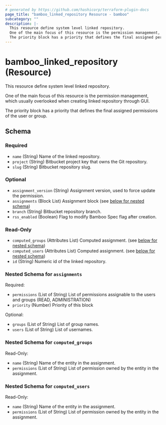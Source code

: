 ```yaml
---
# generated by https://github.com/hashicorp/terraform-plugin-docs
page_title: "bamboo_linked_repository Resource - bamboo"
subcategory: ""
description: |-
  This resource define system level linked repository.
  One of the main focus of this resource is the permission management, which usually overlooked when creating linked repository through GUI.
  The priority block has a priority that defines the final assigned permissions of the user or group.
---
```


# bamboo_linked_repository (Resource)

This resource define system level linked repository.

One of the main focus of this resource is the permission management, which usually overlooked when creating linked repository through GUI.

The priority block has a priority that defines the final assigned permissions of the user or group.



<!-- schema generated by tfplugindocs -->
## Schema

### Required

- `name` (String) Name of the linked repository.
- `project` (String) Bitbucket project key that owns the Git repository.
- `slug` (String) Bitbucket repository slug.

### Optional

- `assignment_version` (String) Assignment version, used to force update the permission.
- `assignments` (Block List) Assignment block (see [below for nested schema](#nestedblock--assignments))
- `branch` (String) Bitbucket repository branch.
- `rss_enabled` (Boolean) Flag to modify Bamboo Spec flag after creation.

### Read-Only

- `computed_groups` (Attributes List) Computed assignment. (see [below for nested schema](#nestedatt--computed_groups))
- `computed_users` (Attributes List) Computed assignment. (see [below for nested schema](#nestedatt--computed_users))
- `id` (String) Numeric id of the linked repository.

<a id="nestedblock--assignments"></a>
### Nested Schema for `assignments`

Required:

- `permissions` (List of String) List of permissions assignable to the users and groups (READ, ADMINISTRATION)
- `priority` (Number) Priority of this block

Optional:

- `groups` (List of String) List of group names.
- `users` (List of String) List of usernames.


<a id="nestedatt--computed_groups"></a>
### Nested Schema for `computed_groups`

Read-Only:

- `name` (String) Name of the entity in the assignment.
- `permissions` (List of String) List of permission owned by the entity in the assignment.


<a id="nestedatt--computed_users"></a>
### Nested Schema for `computed_users`

Read-Only:

- `name` (String) Name of the entity in the assignment.
- `permissions` (List of String) List of permission owned by the entity in the assignment.
